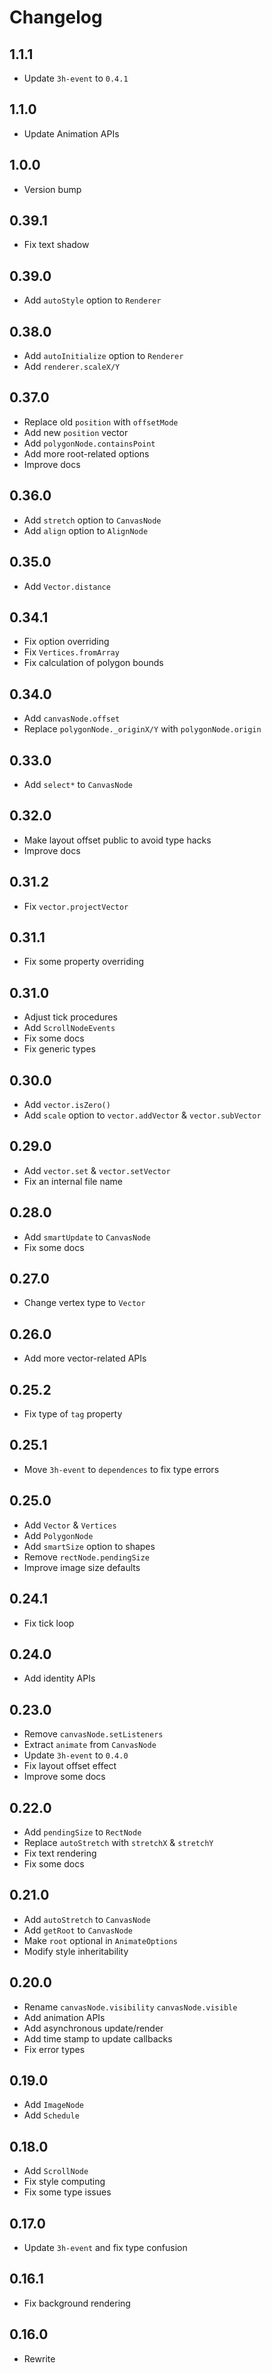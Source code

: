 # Changelog

## 1.1.1

- Update `3h-event` to `0.4.1`

## 1.1.0

- Update Animation APIs

## 1.0.0

- Version bump

## 0.39.1

- Fix text shadow

## 0.39.0

- Add `autoStyle` option to `Renderer`

## 0.38.0

- Add `autoInitialize` option to `Renderer`
- Add `renderer.scaleX/Y`

## 0.37.0

- Replace old `position` with `offsetMode`
- Add new `position` vector
- Add `polygonNode.containsPoint`
- Add more root-related options
- Improve docs

## 0.36.0

- Add `stretch` option to `CanvasNode`
- Add `align` option to `AlignNode`

## 0.35.0

- Add `Vector.distance`

## 0.34.1

- Fix option overriding
- Fix `Vertices.fromArray`
- Fix calculation of polygon bounds

## 0.34.0

- Add `canvasNode.offset`
- Replace `polygonNode._originX/Y` with `polygonNode.origin`

## 0.33.0

- Add `select*` to `CanvasNode`

## 0.32.0

- Make layout offset public to avoid type hacks
- Improve docs

## 0.31.2

- Fix `vector.projectVector`

## 0.31.1

- Fix some property overriding

## 0.31.0

- Adjust tick procedures
- Add `ScrollNodeEvents`
- Fix some docs
- Fix generic types

## 0.30.0

- Add `vector.isZero()`
- Add `scale` option to `vector.addVector` & `vector.subVector`

## 0.29.0

- Add `vector.set` & `vector.setVector`
- Fix an internal file name

## 0.28.0

- Add `smartUpdate` to `CanvasNode`
- Fix some docs

## 0.27.0

- Change vertex type to `Vector`

## 0.26.0

- Add more vector-related APIs

## 0.25.2

- Fix type of `tag` property

## 0.25.1

- Move `3h-event` to `dependences` to fix type errors

## 0.25.0

- Add `Vector` & `Vertices`
- Add `PolygonNode`
- Add `smartSize` option to shapes
- Remove `rectNode.pendingSize`
- Improve image size defaults

## 0.24.1

- Fix tick loop

## 0.24.0

- Add identity APIs

## 0.23.0

- Remove `canvasNode.setListeners`
- Extract `animate` from `CanvasNode`
- Update `3h-event` to `0.4.0`
- Fix layout offset effect
- Improve some docs

## 0.22.0

- Add `pendingSize` to `RectNode`
- Replace `autoStretch` with `stretchX` & `stretchY`
- Fix text rendering
- Fix some docs

## 0.21.0

- Add `autoStretch` to `CanvasNode`
- Add `getRoot` to `CanvasNode`
- Make `root` optional in `AnimateOptions`
- Modify style inheritability

## 0.20.0

- Rename `canvasNode.visibility` `canvasNode.visible`
- Add animation APIs
- Add asynchronous update/render
- Add time stamp to update callbacks
- Fix error types

## 0.19.0

- Add `ImageNode`
- Add `Schedule`

## 0.18.0

- Add `ScrollNode`
- Fix style computing
- Fix some type issues

## 0.17.0

- Update `3h-event` and fix type confusion

## 0.16.1

- Fix background rendering

## 0.16.0

- Rewrite
